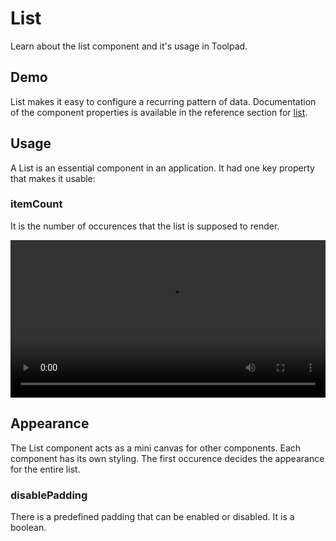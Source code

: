 # List

<p class="description">Learn about the list component and it's usage in Toolpad.</p>

## Demo

List makes it easy to configure a recurring pattern of data. Documentation of the component properties is available in the reference section for [list](/toolpad/reference/components/list/#properties).

<!---
Add demo
-->

## Usage

A List is an essential component in an application. It had one key property that makes it usable:

### itemCount

It is the number of occurences that the list is supposed to render.

<video controls width="100%" height="auto" style="contain" alt="button-onclick-js-expression">
  <source src="/static/toolpad/docs/components/list/list.mp4" type="video/mp4">
  Your browser does not support the video tag.
</video>

## Appearance

The List component acts as a mini canvas for other components. Each component has its own styling. The first occurence decides the appearance for the entire list.

### disablePadding

There is a predefined padding that can be enabled or disabled. It is a boolean.
